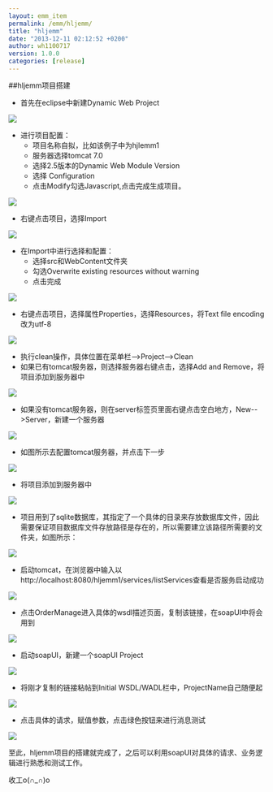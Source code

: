 ```yaml
---
layout: emm_item
permalink: /emm/hljemm/
title: "hljemm"
date: "2013-12-11 02:12:52 +0200"
author: wh1100717
version: 1.0.0
categories: [release]
---
```


##hljemm项目搭建

*	首先在eclipse中新建Dynamic Web Project

![]({{site.url}}/img/hljemm/hljemm1.png)

*	进行项目配置：
	*	项目名称自拟，比如该例子中为hjlemm1
	*	服务器选择tomcat 7.0
	*	选择2.5版本的Dynamic Web Module Version
	*	选择<custom> Configuration
	*	点击Modify勾选Javascript,点击完成生成项目。

![]({{site.url}}/img/hljemm/hljemm2.png)

*	右键点击项目，选择Import

![]({{site.url}}/img/hljemm/hljemm3.png)

*	在Import中进行选择和配置：
	*	选择src和WebContent文件夹
	*	勾选Overwrite existing resources without warning
	*	点击完成

![]({{site.url}}/img/hljemm/hljemm4.png)

*	右键点击项目，选择属性Properties，选择Resources，将Text file encoding改为utf-8

![]({{site.url}}/img/hljemm/hljemm5.png)

*	执行clean操作，具体位置在菜单栏-->Project-->Clean
*	如果已有tomcat服务器，则选择服务器右键点击，选择Add and Remove，将项目添加到服务器中

![]({{site.url}}/img/hljemm/hljemm6.png)

*	如果没有tomcat服务器，则在server标签页里面右键点击空白地方，New-->Server，新建一个服务器

![]({{site.url}}/img/hljemm/hljemm7.png)

*	如图所示去配置tomcat服务器，并点击下一步

![]({{site.url}}/img/hljemm/hljemm8.png)

*	将项目添加到服务器中

![]({{site.url}}/img/hljemm/hljemm9.png)

*	项目用到了sqlite数据库，其指定了一个具体的目录来存放数据库文件，因此需要保证项目数据库文件存放路径是存在的，所以需要建立该路径所需要的文件夹，如图所示：

![]({{site.url}}/img/hljemm/hljemm10.png)

*	启动tomcat，在浏览器中输入以http://localhost:8080/hljemm1/services/listServices查看是否服务启动成功

![]({{site.url}}/img/hljemm/hljemm11.png)

*	点击OrderManage进入具体的wsdl描述页面，复制该链接，在soapUI中将会用到

![]({{site.url}}/img/hljemm/hljemm12.png)

*	启动soapUI，新建一个soapUI Project

![]({{site.url}}/img/hljemm/hljemm13.png)

*	将刚才复制的链接粘帖到Initial WSDL/WADL栏中，ProjectName自己随便起

![]({{site.url}}/img/hljemm/hljemm14.png)

*	点击具体的请求，赋值参数，点击绿色按钮来进行消息测试

![]({{site.url}}/img/hljemm/hljemm15.png)

至此，hljemm项目的搭建就完成了，之后可以利用soapUI对具体的请求、业务逻辑进行熟悉和测试工作。

收工o(∩_∩)o